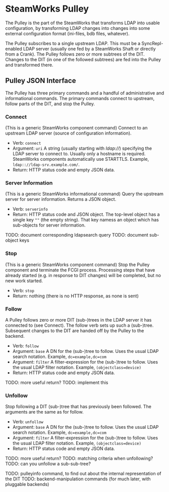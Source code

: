 # SteamWorks Pulley #

The Pulley is the part of the SteamWorks that transforms LDAP
into usable configuration, by transforming LDAP changes into
changes into some external configuration format (ini-files,
bdb files, whatever).

The Pulley subscribes to a single upstream LDAP. This must be
a SyncRepl-enabled LDAP server (usually one fed by a SteamWorks
Shaft or directly from a Crank). The Pulley follows zero or more
subtrees of the DIT. Changes to the DIT (in one of the followed
subtrees) are fed into the Pulley and transformed there.

## Pulley JSON Interface ##

The Pulley has three primary commands and a handful of administrative
and informational commands. The primary commands connect to upstream,
follow parts of the DIT, and stop the Pulley.

### Connect ###

(This is a generic SteamWorks component command) Connect to an upstream
LDAP server (source of configuration information).

 - Verb: `connect`
 - Argument: `uri` A string (usually starting with *ldap://*)
   specifying the LDAP server to connect to. Usually only a
   hostname is required. SteamWorks components automatically use STARTTLS.
   Example, `ldap:://ldap-srv.example.com/`.
 - Return: HTTP status code and empty JSON data.

### Server Information ###

(This is a generic SteamWorks informational command) Query the
upstream server for server information. Returns a JSON object.

 - Verb: `serverinfo`
 - Return: HTTP status code and JSON object. The top-level object
   has a single key `""` (the empty string). That key namess an
   object which has sub-objects for server information.

TODO: document corresponding ldapsearch query
TODO: document sub-object keys

### Stop ###

(This is a generic SteamWorks component command) Stop the Pulley
component and terminate the FCGI process. Processing steps that
have already started (e.g. in response to DIT changes) will be
completed, but no new work started.

 - Verb: `stop`
 - Return: nothing (there is no HTTP response, as none is sent)

### Follow ###

A Pulley follows zero or more DIT (sub-)trees in the LDAP server
it has connected to (see Connect). The follow verb sets up such
a (sub-)tree. Subsequent changes to the DIT are handed off by
the Pulley to the backend.

 - Verb: `follow`
 - Argument: `base` A DN for the (sub-)tree to follow. Uses the
   usual LDAP search notation.
   Example, `dc=example,dc=com`
 - Argument: `filter` A filter-expression for the (sub-)tree to
   follow. Uses the usual LDAP filter notation.
   Example, `(objectclass=device)`
 - Return: HTTP status code and empty JSON data.

TODO: more useful return?
TODO: implement this

### Unfollow ###

Stop following a DIT (sub-)tree that has previously been followed.
The arguments are the same as for follow.

 - Verb: `unfollow`
 - Argument: `base` A DN for the (sub-)tree to follow. Uses the
   usual LDAP search notation.
   Example, `dc=example,dc=com`
 - Argument: `filter` A filter-expression for the (sub-)tree to
   follow. Uses the usual LDAP filter notation.
   Example, `(objectclass=device)`
 - Return: HTTP status code and empty JSON data.

TODO: more useful return?
TODO: matching criteria when unfollowing?
TODO: can you unfollow a sub-sub-tree?


TODO: pulleyinfo command, to find out about the internal representation of the DIT
TODO: backend-manipulation commands (for much later, with pluggable backends)

